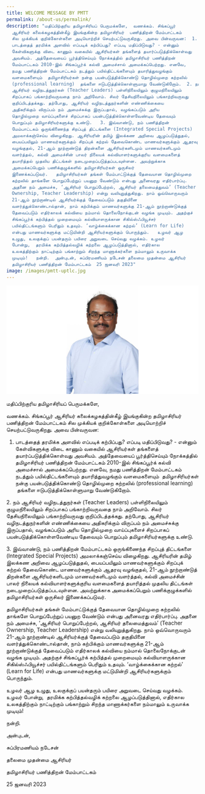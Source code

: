 ```yaml
---
title: WELCOME MESSAGE BY PMTT
permalink: /about-us/permalink/
description: "மதிப்பிற்குரிய தமிழாசிரியப் பெருமக்களே,  வணக்கம். சிங்கப்பூர்
  ஆசிரியர் கலைக்கழகத்தின்கீழ் இயங்குகின்ற தமிழாசிரியர்  பணித்திறன் மேம்பாட்டகம்
  சில முக்கியக் குறிக்கோள்களை அடியொற்றிச் செயற்பட்டுவருகிறது. அவை பின்வருவன:  1.
  பாடத்தைத் தரமிக்க அளவில் எப்படிக் கற்பிப்பது? எப்படி மதிப்பிடுவது? - என்னும்
  கேள்விகளுக்கு விடை காணும் வகையில் ஆசிரியர்கள் தங்களைத் தயார்ப்படுத்திக்கொள்வது
  அவசியம். அத்தேவையைப் பூர்த்திசெய்யும் நோக்கத்தில் தமிழாசிரியர் பணித்திறன்
  மேம்பாட்டகம் 2010-இல் சிங்கப்பூர்க் கல்வி அமைச்சால் அமைக்கப்பெற்றது. எனவே,
  நமது பணித்திறன் மேம்பாட்டகம் நடத்தும் பயில்திட்டங்களையும் தயாரித்துவழங்கும்
  வளமைகளையும்  தமிழாசிரியர்கள் நன்கு பயன்படுத்திக்கொண்டு தொழில்முறை கற்றலில்
  (professional learning)  தங்களை ஈடுபடுத்திக்கொள்ளுமாறு வேண்டுகிறோம்.  2. நம்
  ஆசிரியர் வழிநடத்துநர்கள் (Teacher Leaders) பள்ளிநிலையிலும் குழுமநிலையிலும்
  சிறப்பாகப் பங்காற்றிவருவதை நாம் அறிவோம். சிலர் தேசியநிலையிலும் பங்காற்றிவருவது
  குறிப்பிடத்தக்கது. தற்போது, ஆசிரியர் வழிநடத்துநர்களின் எண்ணிக்கையை
  அதிகரிக்கும் விருப்பம் நம் அமைச்சுக்கு இருப்பதால், வழங்கப்படும் அரிய
  தொழில்முறை வாய்ப்புகளைச் சிறப்பாகப் பயன்படுத்திக்கொள்ளவேண்டிய தேவையும்
  பொறுப்பும் தமிழாசிரியர்களுக்கு உண்டு.   3. இவ்வாண்டு, நம் பணித்திறன்
  மேம்பாட்டகம் ஒருங்கிணைந்த சிறப்புத் திட்டங்களை (Integrated Special Projects)
  அமலாக்கஞ்செய்ய விழைகிறது. ஆசிரியரின் தமிழ் இலக்கண அறிவை ஆழப்படுத்துதல்,
  பையப்பயிலும் மாணவர்களுக்கும் சிறப்புக் கற்றல் தேவைகொண்ட மாணவர்களுக்கும் ஆதரவு
  வழங்குதல், 21-ஆம் நூற்றாண்டுத் திறன்களை ஆசிரியர்களிடமும் மாணவர்களிடமும்
  வளர்த்தல், கல்வி அமைச்சின் பாலர் நிலையக் கல்வியாளர்களுக்குரிய வளமைகளைத்
  தயாரித்தல் முதலிய திட்டங்கள் நடைமுறைப்படுத்தப்படவுள்ளன. அவற்றுக்காக
  அமைக்கப்பெறும் பணிக்குழுக்களில் தமிழாசிரியர்கள் ஒருசிலர்
  இணைக்கப்படுவர்.   தமிழாசிரியர்கள் தங்கள் மேம்பாட்டுக்குத் தேவையான தொழில்முறை
  கற்றலில் தாங்களே பொறுப்பேற்றுப் பயனுற வேண்டும் என்பது அனைவரது எதிர்பார்ப்பு.
  அதனை நம் அமைச்சு, ‘ஆசிரியர் பொறுப்பேற்றல், ஆசிரியர் தலைமைத்துவம்’ (Teacher
  Ownership, Teacher Leadership) என்று வலியுறுத்துகிறது. நாம் ஒவ்வொருவரும்
  21-ஆம் நூற்றாண்டில் ஆசிரியர்க்குத் தேவைப்படும் தகுதியினை
  வளர்த்துக்கொண்டால்தான், நாம் கற்பிக்கும் மாணவர்களுக்கு 21-ஆம் நூற்றாண்டுக்குத்
  தேவைப்படும் எதிர்காலக் கல்வியை நம்மால் தொலைநோக்குடன் வழங்க முடியும். அதற்குச்
  சிங்கப்பூர்க் கற்பித்தல் முறைமையும் கல்வியாளருக்கான சிகில்ஸ்ஃபியூச்சர்
  பயில்திட்டங்களும் பெரிதும் உதவும். ‘வாழ்க்கைக்கான கற்றல்’ (Learn for Life)
  என்பது மாணவர்களுக்கு மட்டுமின்றி ஆசிரியர்களுக்கும் பொருந்தும்.   உழவர் ஆழ
  உழுது, உலகுக்குப் பயன்தரும் பயிரை அறுவடை செய்வது வழக்கம். உழவர்
  போன்று,  தரமிக்க கற்பித்தல்வழிக் கற்றலை ஆழப்படுத்தினால், எதிர்கால
  உலகத்திற்கும் நாட்டிற்கும் பங்காற்றும் சிறந்த மாணாக்கர்களை நம்மாலும் உருவாக்க
  முடியும்!   நன்றி.  அன்புடன், சுப்பிரமணியம் நடேசன் தலைமை முதன்மை ஆசிரியர்
  தமிழாசிரியர் பணித்திறன் மேம்பாட்டகம்  25 ஜனவரி 2023"
image: /images/pmtt-uptlc.jpg
---
```

![](/images/pmtt-uptlc.jpg)

மதிப்பிற்குரிய தமிழாசிரியப் பெருமக்களே,

வணக்கம். சிங்கப்பூர் ஆசிரியர் கலைக்கழகத்தின்கீழ் இயங்குகின்ற தமிழாசிரியர்  பணித்திறன் மேம்பாட்டகம் சில முக்கியக் குறிக்கோள்களை அடியொற்றிச் செயற்பட்டுவருகிறது. அவை பின்வருவன:

1. பாடத்தைத் தரமிக்க அளவில் எப்படிக் கற்பிப்பது? எப்படி மதிப்பிடுவது? - என்னும் கேள்விகளுக்கு விடை காணும் வகையில் ஆசிரியர்கள் தங்களைத் தயார்ப்படுத்திக்கொள்வது அவசியம். அத்தேவையைப் பூர்த்திசெய்யும் நோக்கத்தில் தமிழாசிரியர் பணித்திறன் மேம்பாட்டகம் 2010-இல் சிங்கப்பூர்க் கல்வி அமைச்சால் அமைக்கப்பெற்றது. எனவே, நமது பணித்திறன் மேம்பாட்டகம் நடத்தும் பயில்திட்டங்களையும் தயாரித்துவழங்கும் வளமைகளையும்  தமிழாசிரியர்கள் நன்கு பயன்படுத்திக்கொண்டு தொழில்முறை கற்றலில் (professional learning)  தங்களை ஈடுபடுத்திக்கொள்ளுமாறு வேண்டுகிறோம்.

2\. நம் ஆசிரியர் வழிநடத்துநர்கள் (Teacher Leaders) பள்ளிநிலையிலும் குழுமநிலையிலும் சிறப்பாகப் பங்காற்றிவருவதை நாம் அறிவோம். சிலர் தேசியநிலையிலும் பங்காற்றிவருவது குறிப்பிடத்தக்கது. தற்போது, ஆசிரியர் வழிநடத்துநர்களின் எண்ணிக்கையை அதிகரிக்கும் விருப்பம் நம் அமைச்சுக்கு இருப்பதால், வழங்கப்படும் அரிய தொழில்முறை வாய்ப்புகளைச் சிறப்பாகப் பயன்படுத்திக்கொள்ளவேண்டிய தேவையும் பொறுப்பும் தமிழாசிரியர்களுக்கு உண்டு. 

3\. இவ்வாண்டு, நம் பணித்திறன் மேம்பாட்டகம் ஒருங்கிணைந்த சிறப்புத் திட்டங்களை (Integrated Special Projects) அமலாக்கஞ்செய்ய விழைகிறது. ஆசிரியரின் தமிழ் இலக்கண அறிவை ஆழப்படுத்துதல், பையப்பயிலும் மாணவர்களுக்கும் சிறப்புக் கற்றல் தேவைகொண்ட மாணவர்களுக்கும் ஆதரவு வழங்குதல், 21-ஆம் நூற்றாண்டுத் திறன்களை ஆசிரியர்களிடமும் மாணவர்களிடமும் வளர்த்தல், கல்வி அமைச்சின் பாலர் நிலையக் கல்வியாளர்களுக்குரிய வளமைகளைத் தயாரித்தல் முதலிய திட்டங்கள் நடைமுறைப்படுத்தப்படவுள்ளன. அவற்றுக்காக அமைக்கப்பெறும் பணிக்குழுக்களில் தமிழாசிரியர்கள் ஒருசிலர் இணைக்கப்படுவர். 

தமிழாசிரியர்கள் தங்கள் மேம்பாட்டுக்குத் தேவையான தொழில்முறை கற்றலில் தாங்களே பொறுப்பேற்றுப் பயனுற வேண்டும் என்பது அனைவரது எதிர்பார்ப்பு. அதனை நம் அமைச்சு, ‘ஆசிரியர் பொறுப்பேற்றல், ஆசிரியர் தலைமைத்துவம்’ (Teacher Ownership, Teacher Leadership) என்று வலியுறுத்துகிறது. நாம் ஒவ்வொருவரும் 21-ஆம் நூற்றாண்டில் ஆசிரியர்க்குத் தேவைப்படும் தகுதியினை வளர்த்துக்கொண்டால்தான், நாம் கற்பிக்கும் மாணவர்களுக்கு 21-ஆம் நூற்றாண்டுக்குத் தேவைப்படும் எதிர்காலக் கல்வியை நம்மால் தொலைநோக்குடன் வழங்க முடியும். அதற்குச் சிங்கப்பூர்க் கற்பித்தல் முறைமையும் கல்வியாளருக்கான சிகில்ஸ்ஃபியூச்சர் பயில்திட்டங்களும் பெரிதும் உதவும். ‘வாழ்க்கைக்கான கற்றல்’ (Learn for Life) என்பது மாணவர்களுக்கு மட்டுமின்றி ஆசிரியர்களுக்கும் பொருந்தும்.

உழவர் ஆழ உழுது, உலகுக்குப் பயன்தரும் பயிரை அறுவடை செய்வது வழக்கம். உழவர் போன்று,  தரமிக்க கற்பித்தல்வழிக் கற்றலை ஆழப்படுத்தினால், எதிர்கால உலகத்திற்கும் நாட்டிற்கும் பங்காற்றும் சிறந்த மாணாக்கர்களை நம்மாலும் உருவாக்க முடியும்!

நன்றி.

அன்புடன்,

சுப்பிரமணியம் நடேசன்

தலைமை முதன்மை ஆசிரியர்

தமிழாசிரியர் பணித்திறன் மேம்பாட்டகம்

25 ஜனவரி 2023